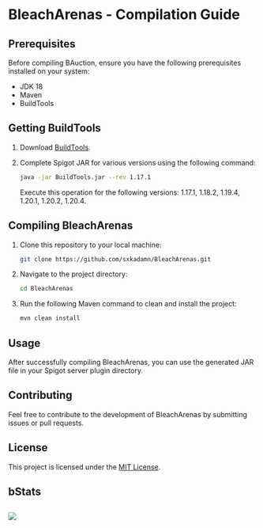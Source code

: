 # BleachArenas - Compilation Guide

## Prerequisites
Before compiling BAuction, ensure you have the following prerequisites installed on your system:
- JDK 18
- Maven
- BuildTools

## Getting BuildTools
1. Download [BuildTools](https://www.spigotmc.org/wiki/buildtools/).

2. Complete Spigot JAR for various versions using the following command:
   ```bash
   java -jar BuildTools.jar --rev 1.17.1
   ```
   Execute this operation for the following versions: 1.17.1, 1.18.2, 1.19.4, 1.20.1, 1.20.2, 1.20.4.

## Compiling BleachArenas
1. Clone this repository to your local machine:
   ```bash
   git clone https://github.com/sxkadamn/BleachArenas.git
   ```

2. Navigate to the project directory:
   ```bash
   cd BleachArenas
   ```

3. Run the following Maven command to clean and install the project:
   ```bash
   mvn clean install
   ```

## Usage
After successfully compiling BleachArenas, you can use the generated JAR file in your Spigot server plugin directory.

## Contributing
Feel free to contribute to the development of BleachArenas by submitting issues or pull requests.

## License
This project is licensed under the [MIT License](LICENSE).

## bStats
[![](https://bstats.org/signatures/bukkit/BleachArenas.svg)](https://bstats.org/plugin/bukkit/BleachArenas)
---
